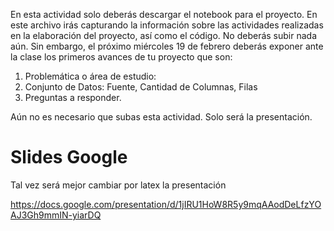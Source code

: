 En esta actividad solo deberás descargar el notebook para el proyecto. En este archivo irás capturando la información sobre las actividades realizadas en la elaboración del proyecto, así como el código. No deberás subir nada aún. Sin embargo, el próximo miércoles 19 de febrero deberás exponer ante la clase los primeros avances de tu proyecto que son:

1. Problemática o área de estudio:
2. Conjunto de Datos: Fuente, Cantidad de Columnas, Filas
3. Preguntas a responder.

Aún no es necesario que subas esta actividad. Solo será la presentación.


# Slides Google

Tal vez será mejor cambiar por latex la presentación

https://docs.google.com/presentation/d/1jIRU1HoW8R5y9mqAAodDeLfzYOAJ3Gh9mmIN-yiarDQ

 